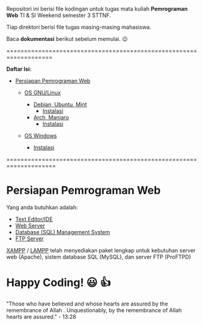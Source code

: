 Repositori ini berisi file kodingan untuk tugas mata kuliah **Pemrograman Web** TI & SI Weekend semester 3 STTNF.

Tiap direktori berisi file tugas masing-masing mahasiswa.

Baca **dokumentasi** berikut sebelum memulai. :wink:

===================================================================

**Daftar Isi:**
- [Persiapan Pemrograman Web](#)
  - [OS GNU/Linux](#)
    - [Debian, Ubuntu, Mint](#)
      - [Instalasi](#)
    - [Arch, Manjaro](#)
      - [Instalasi](#)
      
  - [OS Windows](#)
    - [Instalasi](#)

====================================================================
# Persiapan Pemrograman Web

Yang anda butuhkan adalah:
- [Text Editor/IDE](https://alternativeto.net/software/vim/)
- [Web Server](https://alternativeto.net/software/apache/)
- [Database (SQL) Management System](https://alternativeto.net/software/postgressql/)
- [FTP Server](https://alternativeto.net/software/proftpd/)

[XAMPP](https://www.apachefriends.org/download.html) / [LAMPP](https://www.apachefriends.org/download.html) telah menyediakan paket lengkap untuk kebutuhan server web (Apache), sistem database SQL (MySQL), dan server FTP (ProFTPD)

# Happy Coding! :smiley: :thumbsup:



"Those who have believed and whose hearts are assured by the remembrance of Allah . Unquestionably, by the remembrance of Allah hearts are assured." - 13:28
